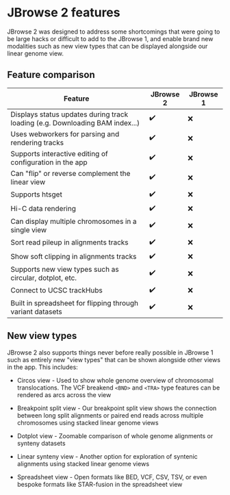 # JBrowse 2 features

JBrowse 2 was designed to address some shortcomings that were going to be large
hacks or difficult to add to the JBrowse 1, and enable brand new modalities
such as new view types that can be displayed alongside our linear genome view.

## Feature comparison

| Feature                                                                      | JBrowse 2          | JBrowse 1 |
| ---------------------------------------------------------------------------- | ------------------ | --------- |
| Displays status updates during track loading (e.g. Downloading BAM index...) | :heavy_check_mark: | :x:       |
| Uses webworkers for parsing and rendering tracks                             | :heavy_check_mark: | :x:       |
| Supports interactive editing of configuration in the app                     | :heavy_check_mark: | :x:       |
| Can "flip" or reverse complement the linear view                             | :heavy_check_mark: | :x:       |
| Supports htsget                                                              | :heavy_check_mark: | :x:       |
| Hi-C data rendering                                                          | :heavy_check_mark: | :x:       |
| Can display multiple chromosomes in a single view                            | :heavy_check_mark: | :x:       |
| Sort read pileup in alignments tracks                                        | :heavy_check_mark: | :x:       |
| Show soft clipping in alignments tracks                                      | :heavy_check_mark: | :x:       |
| Supports new view types such as circular, dotplot, etc.                      | :heavy_check_mark: | :x:       |
| Connect to UCSC trackHubs                                                    | :heavy_check_mark: | :x:       |
| Built in spreadsheet for flipping through variant datasets                   | :heavy_check_mark: | :x:       |

## New view types

JBrowse 2 also supports things never before really possible in JBrowse 1 such
as entirely new "view types" that can be shown alongside other views in the
app. This includes:

- Circos view - Used to show whole genome overview of chromosomal
  translocations. The VCF breakend `<BND>` and `<TRA>` type features can be
  rendered as arcs across the view

- Breakpoint split view - Our breakpoint split view shows the connection
  between long split alignments or paired end reads across multiple chromosomes
  using stacked linear genome views

- Dotplot view - Zoomable comparison of whole genome alignments or synteny
  datasets

- Linear synteny view - Another option for exploration of syntenic alignments
  using stacked linear genome views

- Spreadsheet view - Open formats like BED, VCF, CSV, TSV, or even bespoke
  formats like STAR-fusion in the spreadsheet view
